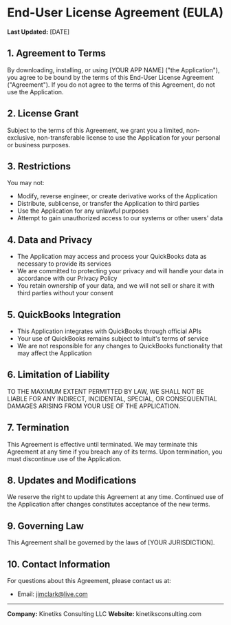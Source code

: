# End-User License Agreement (EULA)

**Last Updated:** [DATE]

## 1. Agreement to Terms

By downloading, installing, or using [YOUR APP NAME] ("the Application"), you agree to be bound by the terms of this End-User License Agreement ("Agreement"). If you do not agree to the terms of this Agreement, do not use the Application.

## 2. License Grant

Subject to the terms of this Agreement, we grant you a limited, non-exclusive, non-transferable license to use the Application for your personal or business purposes.

## 3. Restrictions

You may not:
- Modify, reverse engineer, or create derivative works of the Application
- Distribute, sublicense, or transfer the Application to third parties
- Use the Application for any unlawful purposes
- Attempt to gain unauthorized access to our systems or other users' data

## 4. Data and Privacy

- The Application may access and process your QuickBooks data as necessary to provide its services
- We are committed to protecting your privacy and will handle your data in accordance with our Privacy Policy
- You retain ownership of your data, and we will not sell or share it with third parties without your consent

## 5. QuickBooks Integration

- This Application integrates with QuickBooks through official APIs
- Your use of QuickBooks remains subject to Intuit's terms of service
- We are not responsible for any changes to QuickBooks functionality that may affect the Application

## 6. Limitation of Liability

TO THE MAXIMUM EXTENT PERMITTED BY LAW, WE SHALL NOT BE LIABLE FOR ANY INDIRECT, INCIDENTAL, SPECIAL, OR CONSEQUENTIAL DAMAGES ARISING FROM YOUR USE OF THE APPLICATION.

## 7. Termination

This Agreement is effective until terminated. We may terminate this Agreement at any time if you breach any of its terms. Upon termination, you must discontinue use of the Application.

## 8. Updates and Modifications

We reserve the right to update this Agreement at any time. Continued use of the Application after changes constitutes acceptance of the new terms.

## 9. Governing Law

This Agreement shall be governed by the laws of [YOUR JURISDICTION].

## 10. Contact Information

For questions about this Agreement, please contact us at:
- Email: jimclark@live.com


---

**Company:** Kinetiks Consulting LLC
**Website:** kinetiksconsulting.com
